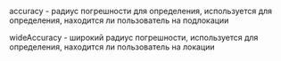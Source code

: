 accuracy - радиус погрешности для определения,
используется для определения, находится ли пользователь на подлокации

wideAccuracy - широкий радиус погрешности,
используется для определения, находится ли пользователь на локации
